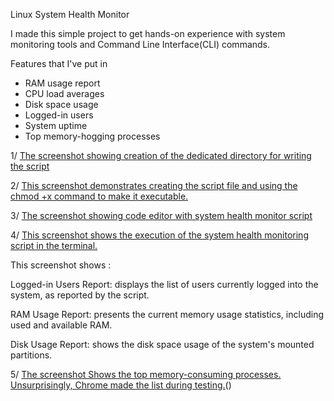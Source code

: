  Linux System Health Monitor

I made this simple project to get hands-on experience with system monitoring tools and Command Line Interface(CLI) commands. 

Features that I've put in 

-  RAM usage report
-  CPU load averages
-  Disk space usage
-  Logged-in users
-  System uptime
-  Top memory-hogging processes
  
1/ [The screenshot showing creation of the dedicated directory for writing the script](screenshots/Creating_Directories.png)

2/ [This screenshot demonstrates creating the script file and using the chmod +x command to make it executable.](screenshots/Creating_the_Script_File_and_Setting_Executable_Permission.png)

3/ [The screenshot showing code editor with system health monitor script](screenshots/Writing_of_the_script.png)

4/ [This screenshot shows the execution of the system health monitoring script in the terminal.](screenshots/Running_the_Script.png)

This screenshot shows : 

Logged-in Users Report: displays the list of users currently logged into the system, as reported by the script. 

RAM Usage Report: presents the current memory usage statistics, including used and available RAM.

Disk Usage Report: shows the disk space usage of the system's mounted partitions.        

5/ [The screenshot Shows the top memory-consuming processes. Unsurprisingly, Chrome made the list during testing.](screenshots/Top_5_Memory_Using_Processes(1).png)()
